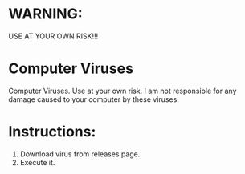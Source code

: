 # WARNING:
USE AT YOUR OWN RISK!!!
# Computer Viruses
Computer Viruses. Use at your own risk.
I am not responsible for any damage caused to your computer by these viruses.
# Instructions:
1. Download virus from releases page.
2. Execute it.
